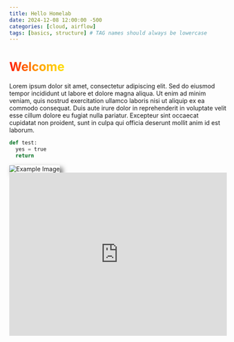 ```yaml
---
title: Hello Homelab
date: 2024-12-08 12:00:00 -500
categories: [cloud, airflow]
tags: [basics, structure] # TAG names should always be lowercase
---
```


# <span class="rainbow-text">Welcome</span>

Lorem ipsum dolor sit amet, consectetur adipiscing elit. Sed do eiusmod tempor incididunt ut labore et dolore magna aliqua. Ut enim ad minim veniam, quis nostrud exercitation ullamco laboris nisi ut aliquip ex ea commodo consequat. Duis aute irure dolor in reprehenderit in voluptate velit esse cillum dolore eu fugiat nulla pariatur. Excepteur sint occaecat cupidatat non proident, sunt in culpa qui officia deserunt mollit anim id est laborum.

```python
def test:
  yes = true
  return
```
<img src="https://media.npr.org/assets/img/2023/12/12/gettyimages-1054147940-627235e01fb63b4644bec84204c259f0a343e35b.jpg?s=1100&c=85&f=jpeg" alt="Example Image" style="border-radius: 3%;">

<div style="position: relative; width: 100%; height: 0; padding-bottom: 75%;">
  <iframe style="position: absolute; top: 0; left: 0; width: 100%; height: 100%;"
  src="https://www.youtube.com/embed/tgbNymZ7vqY" frameborder="0" allowfullscreen>
  </iframe>
</div>

<style>
img {
    box-shadow: 6px 6px 12px rgba(0, 0, 0, 0.6);
}

@keyframes rainbow {
  0% { background-position: 0% 50%; }
  50% { background-position: 100% 50%; }
  100% { background-position: 0% 50%; }
}

.rainbow-text {
  background: linear-gradient(90deg, red, orange, yellow, green, blue, indigo, violet);
  background-size: 400% 400%;
  -webkit-background-clip: text;
  color: transparent;
  animation: rainbow 6s ease infinite;
}
</style>

